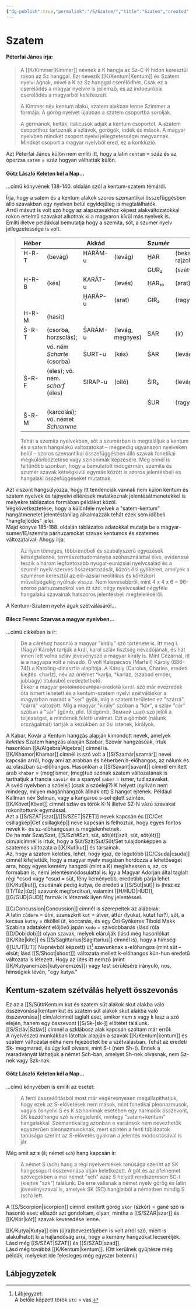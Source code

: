 ```yaml
---
{"dg-publish":true,"permalink":"/S/Szatem/","title":"Szatem","created":"2024-11-05T19:17","updated":"2025-07-30T03:32"}
---
```



# Szatem

#### Péterfai János írja:

> A [[K/Kimmer\|Kimmer]] névnek a K hangja az Sz-C-K hídon keresztül rokon az Sz hanggal. Ezt nevezik [[K/Kentum\|Kentum]] és Szatem nyelvi ágnak, mivel a K az Sz hanggal cserélődhet. Csak ez a cserélődés a magyar nyelvre is jellemző, és az indoeurópai cserélődés a magyarból keletkezett.  
> 
> A Kimmer név kentum alakú, szatem alakban lenne Szimmer a formája. A görög nyelvet újabban a szatem csoportba sorolják.  
> 
> A germánok, kelták, italicusok adják a kentum csoportot. A szatem csoporthoz tartoznak a szlávok, görögök, indek és mások. A magyar nyelvben mindkét csoport nyelvi jellegzetességei megvannak. Mindkét csoport a magyar nyelvből ered, ez a konklúzió.  

Azt Péterfai János külön nem említi itt, hogy a latin `centum` = száz és az óperzsa `satem` = száz hogyan válhattak külön.  

#### Götz László Keleten kél a Nap...  

...című könyvének 138-140. oldalán szól a kentum-szatem témáról.  

Írja, hogy a satem és a kentum alakok szoros szemantikai összefüggésben álló szavakban egy nyelven belül egyidejűleg is megtalálhatók.  
Arról másutt is volt szó hogy az alapszavakhoz képest alakváltozatokkal rokon értelmű szavakat alkotnak ki a magyaron kívül más nyelvek is.  
Említi illetve példákkal bemutatja hogy a szemita, sőt, a szumer nyelv jellegzetessége is volt.  

> | Héber |                                  | Akkád   |                  | Szumér |                    |
> | ----- | -------------------------------- | ------- | ---------------- | ------ | ------------------ |
> | H-R-T | (bevág)                          | HARÂM-u | (levág)          | ḪAR    | (bekarcol, rajzol) |
> |       |                                  |         |                  | GUR₂   | (szétvág)          |
> | H-R-B | (kés)                            | KARÂT-u | (levés)          | ḪAR₁₀  | (arat)             |
> |       |                                  | ḪARÂP-u | (arat)           | GIR₂   | (ragyog)           |
> | H-R-M | (hasít)                          |         |                  |        |                    |
> | Š-R-T | (csorba, horzsolás);             | ŠARÂM-u | (levág, megnyes) | SAR    | (ír)               |
> |       | vö. ném *Scharte* (csorba)       | ŠURT-u  | (kés)            | ŠAR    | (levág)            |
> | Š-R-F | (éles); vö. ném. *scharf* (éles) | SIRAP-u | (olló)           | ŠIR₂   | (levág)            |
> |       |                                  |         |                  | ŠUR    | (ragyog)           |
> | Š-R-M | (karcolás); vö. német *Schramme* |         |                  |        |                    |
> 
> Tehát a szemita nyelvekben, sőt a szumérban is megtaláljuk a kentum és a satem hangalakú változatokat – mégpedig ugyanazon nyelveken belül – szoros szemantikai összefüggésben álló szavak fonetikai megkülönböztetése vagy szinonimák képzésére. Még ennél is feltűnőbb azonban, hogy a bemutatott indogermán, szemita és szumér szavak kétségkívül egymás között is szoros jelentésbeli és hangalaki összefüggéseket mutatnak.  

Azt viszont hangsúlyozza, hogy itt tendenciák vannak nem külön kentum és szatem nyelvek és tájnyelvi eltérések mutatkoznak jelentésátmenetekkel is melyekre táblázatos formában példákat közöl.  
Végkövetkeztetése, hogy a különféle nyelvek a "satem-kentum" hangátmenetet jelentéstanilag alkalmazzák tehát ezek sem időbeli "hangfejlődés" jelei.  
Majd könyve 185-188. oldalán táblázatos adatokkal mutatja be a magyar-sumer/IE/szemita párhuzamokat szavak kentumos és szatemes változataival. Ahogy írja:  
> Az ilyen tömeges, többrendbeli és szabályszerű egyezések kétségtelenné, természettudományos szóhasználattal élve, evidenssé teszik a három legfontosabb nyugat-eurázsiai nyelvcsalád és a szumér nyelv szerves összetartozását, közös ősi gyökereit, amelyek a szuméron keresztül az elő-ázsiai neolitikus és kőrézkori műveltségekig nyúlnak vissza. Nem kevesebbről, mint 4 x 4 x 6 = 96-szoros párhuzamokról van itt szó: négy nyelvcsalád négyféle hangalakú szavainak hatszoros jelentésbeli megfeleléséről.  

A Kentum-Szatem nyelvi ágak szétválásáról...

#### Bilecz Ferenc Szarvas a magyar nyelvben...

...című cikkében is ír:  
> De a cáréhoz hasonló a magyar "király" szó története is. Itt meg I. (Nagy) Károlyt tartják a král, karol szláv tisztség névadójának, és hát innen lett volna szláv jövevényszó a magyar király is. Mint Cézárnál, itt is a nagyapa volt a névadó. Ő volt Kalapácsos (Martell) Károly (686-741) a Karoling-dinasztia alapítója. A Károly (Carolus, Charles, eredeti kiejtés: charlz), név az ónémet \*karlja, \*karlaz, (szabad ember, jobbágy) titulusból eredeztethető.  
> Ekkor a magyar ~~protoindoeurópai eredetű~~ `kerál` szó már évezredek óta ismert lehetett és a kentum-szatem nyelvi szétváláskor a magyarban maradt a "ker" gyök, míg a szatem területen ez "szárrá", "cárrá" változott. Míg a magyar "király" szóban a "kör", a szláv "cár" szóban a "sár" (gömb, pld. földgömb, Земной шар) szó jelöli a teljességet, a mindenek feletti uralmat. Ezt a gömböt (nálunk országalmát) tartják a kezükben az ősi istenek, királyok.  

A Kabar, Kovár a Kentum hangzás alapján kimondott nevek, amelyek *keleties* Szatem hangzás alapján Szabar, Szovár hangzásúak, írtuk hasonlóan [[A/Algebra\|Algebra]] címnél is.  
[[K/Khamor\|Khamor]] címnél is szó volt a [[S/Szamár\|szamár]] nevei kapcsán arról, hogy ami az arabban és héberben h-előhangos, az nálunk és az olaszban sz-előhangos. Hasonlóan a [[S/Savant\|savant]] címnél említett arab `khabar` = (meg)ismer, (meg)tud szónak szatem változatának is tarthatjuk a francia `savoir` és a spanyol `saber` = ismer, tud szavakat.  
A svéd nyelvben a szóeleji (csak a szóeleji?) K helyett (nyilván nem mindegy, milyen magánhangzók állnak ott) S hangot ejtenek. Például Kallman név Selman, vagy a kangaroo s-sel ejtett szintén.  
[[K/Követ\|Követ]] címnél szláv és török K-N illetve SZ-N vázú szavakat rokonítottunk egymással.  
Azt a [[S/SZAT\|szat]]/[[S/SZET\|SZET]] nevek kapcsán és [[C/Cet csillagkép\|Cet csillagkép]] neve kapcsán is felhoztuk, hogy egyes fontos nevek k- és sz-előhangosan is megjelenhetnek.  
De ha már Szat/Szet, [[S/Szít#Szít, süt, söt(ét)\|szít, süt, söt(ét)]] cím/alcímnél is írtuk, hogy a Süt/Szít/Sut/Söt/Set tulajdonképpen a szatemes változata a [[K/Kut\|kut]] és társainak.  
Az, hogy a szatem keleties, lehet, hogy igaz, de legutóbb [[C/Csuda\|csuda]] címnél kifejtettük, hogy a magyar nyelv magában hordozza a lehetőséget arra, hogy egyes kemény hangzói (mint a K) meglehessen s, sz, cs formában is, némi jelentésmódosulattal is. Így a Magyar Adorján által taglalt régi \*csod vagy \*csud = süt, fény keményebb, eredetibb párja lehet [[K/Kut\|kut]], csudának pedig kutya, de eredeti a [[S/Süt\|süt]] is (hisz ez [[T/Tűz\|tűz]] szavunk megfordítva), valamint [[H/HUD\|HUD]], [[G/GUD\|GUD]] formák is léteznek ilyen fény jelentéssel.  

[[C/Concussion\|Concussion]] címnél is szerepeltek az alábbiak:  
A latin `cūdere` = ütni, szanszkrit `kut` = átver, átfúr (lyukat, kutat fúr?), sőt, a kecsua `kutay` = ököllel üt, koccanás, és egy Ősi Gyökeres Tibold Makk Szabina adataként előjövő japán `kodo` = szívdobbanás (lásd róla [[D/Dob\|dob]]) olyan szavak, melyek elárulják (lásd még hasonlókat [[K/Kite\|kite]] és [[S/Sagittarius\|Sagittarius]] címnél is), hogy a hímségi ([[U/UT\|UT]] Napnévből képzett) üt[^1] szavunknak s-előhangos (mint süt – elsüt; lásd [[S/Shoot\|shoot]]) változata mellett k-előhangos kún-hun eredetű változata is létezett. Hogy az ütés itt nemző (mint [[K/Kutyanemzés\|kutyanemzés]]) vagy test sérülésére irányuló, nos, hímségiek lévén, "egy kutya." 

## Kentum-szatem szétválás helyett összevonás

Ez az a [[S/Süt#Kentum kut és szatem süt alakok skut alakba való összevonása\|kentum kut és szatem süt alakok skut alakba való összevonása]] cím/alcímnél taglalt eset, amikor nem s vagy k lesz a szó elején, hanem egy összevont [[S/Sk-\|sk-]] előtétet találunk.  
[[S/Szláv\|Szláv]] címnél a szklábosz alak kapcsán szóltam már erről:  
A nyelvészeti munkákban látottak alapján a szavak [[K/Kentum\|kentum]] és szatem változatai néha nem fejeződtek be a szétválásban. Tehát az eredeti Sk- megmarad, és úgy kell olvasni, mint S-t (nem Sh-t). Ennek a maradványát láthatjuk a német Sch-ban, amelyet Sh-nek olvasnak, nem Sz-nek vagy Szk-nak.  

#### Götz László Keleten kél a Nap...

...című könyvében is említi az esetet:  
> A fenti összeállításból most már végérvényesen megállapíthatjuk, hogy ezek az S-elővetések nem mások, mint fonetikai pleonazmusok, vagyis ősnyelvi S és K szinonimák esetében egy harmadik összevont, SK kezdőhangú szó is megjelenik, mintegy "satem+kentum" hangalakkal. Szemantikailag azonban e variánsok nem nevezhetők egyszerűen pleonazmusoknak, mert szintén a fenti táblázatok tanúsága szerint az S-elővetés gyakran a jelentés módosításával is jár.  

Még amit az s (š; német `sch`) hang kapcsán ír:  
> A német S (sch) hang a régi nyelvemlékek tanúsága szerint az SK hangcsoport összevonása útján keletkezett. A gót és az ófelnémet szövegekben a mai német "sch" azaz S helyett rendszeresen SC-t (kiejtve "szk") találunk. De erre vallanak a német nyelv görög és latin jövevényszavai is, amelyek SK (SC) hangjaiból a németben mindig S (sch) lett.  

A [[S/Scorpion\|scorpion]] címnél említett görög `skōr` (szkór) = gané szó is hasonló eset: először azt gondoltam, olyan, mintha a [[S/SZAR\|szar]] és [[K/Kór\|kór]] szavak keveredése lenne.  

[[K/Kutya\|Kutya]] cím (újra)bevezetőjében is volt arról szó, miért is alakulhatott ki a hajlandóság arra, hogy a kemény hangzókat lecseréljék.  
Lásd még [[S/SZAT\|SZAT]] és [[S/SZAD\|szad]].  
Lásd még továbbá [[K/Kentum\|kentum]]. (Ott kerülnek gyűjtésre még példák, melyeket ide felesleges még egyszer betenni.)  

## Lábjegyzetek

[^1]: Lábjegyzet:  
A belőle képzett török `ütü` = vas.  